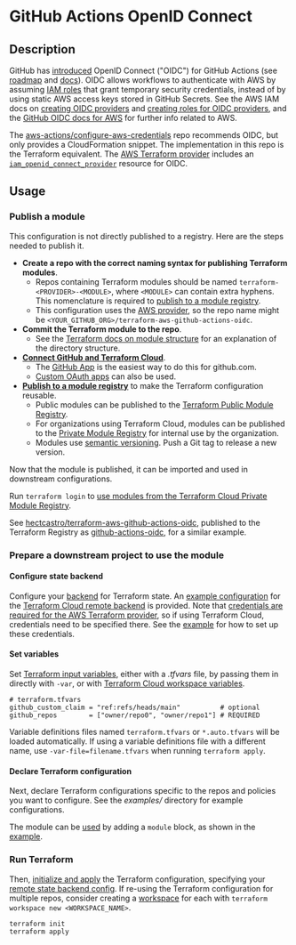 # GitHub Actions OpenID Connect

## Description

GitHub has [introduced](https://github.blog/changelog/2021-10-27-github-actions-secure-cloud-deployments-with-openid-connect/) OpenID Connect ("OIDC") for GitHub Actions (see [roadmap](https://github.com/github/roadmap/issues/249) and [docs](https://docs.github.com/en/actions/deployment/security-hardening-your-deployments)). OIDC allows workflows to authenticate with AWS by assuming [IAM roles](https://docs.aws.amazon.com/IAM/latest/UserGuide/id_roles_terms-and-concepts.html) that grant temporary security credentials, instead of by using static AWS access keys stored in GitHub Secrets. See the AWS IAM docs on [creating OIDC providers](https://docs.aws.amazon.com/IAM/latest/UserGuide/id_roles_providers_create_oidc.html) and [creating roles for OIDC providers](https://docs.aws.amazon.com/IAM/latest/UserGuide/id_roles_create_for-idp.html), and the [GitHub OIDC docs for AWS](https://docs.github.com/en/actions/deployment/security-hardening-your-deployments/configuring-openid-connect-in-amazon-web-services) for further info related to AWS.

The [aws-actions/configure-aws-credentials](https://github.com/aws-actions/configure-aws-credentials) repo recommends OIDC, but only provides a CloudFormation snippet. The implementation in this repo is the Terraform equivalent. The [AWS Terraform provider](https://registry.terraform.io/providers/hashicorp/aws/latest) includes an [`iam_openid_connect_provider`](https://registry.terraform.io/providers/hashicorp/aws/latest/docs/resources/iam_openid_connect_provider) resource for OIDC.

## Usage

### Publish a module

This configuration is not directly published to a registry. Here are the steps needed to publish it.

- **Create a repo with the correct naming syntax for publishing Terraform modules**.
  - Repos containing Terraform modules should be named `terraform-<PROVIDER>-<MODULE>`, where `<MODULE>` can contain extra hyphens. This nomenclature is required to [publish to a module registry](https://www.terraform.io/docs/registry/modules/publish.html).
  - This configuration uses the [AWS provider](https://registry.terraform.io/providers/hashicorp/aws/latest), so the repo name might be `<YOUR_GITHUB_ORG>/terraform-aws-github-actions-oidc`.
- **Commit the Terraform module to the repo**.
  - See the [Terraform docs on module structure](https://www.terraform.io/docs/language/modules/develop/structure.html) for an explanation of the directory structure.
- **[Connect GitHub and Terraform Cloud](https://www.terraform.io/docs/cloud/vcs/index.html)**.
  - The [GitHub App](https://www.terraform.io/docs/cloud/vcs/github-app.html) is the easiest way to do this for github.com.
  - [Custom OAuth apps](https://www.terraform.io/docs/cloud/vcs/github.html) can also be used.
- **[Publish to a module registry](https://www.terraform.io/docs/registry/modules/publish.html)** to make the Terraform configuration reusable.
  - Public modules can be published to the [Terraform Public Module Registry](https://www.terraform.io/docs/cloud/registry/publish.html).
  - For organizations using Terraform Cloud, modules can be published to the [Private Module Registry](https://www.terraform.io/docs/cloud/registry/index.html) for internal use by the organization.
  - Modules use [semantic versioning](https://semver.org/). Push a Git tag to release a new version.

Now that the module is published, it can be imported and used in downstream configurations.

Run `terraform login` to [use modules from the Terraform Cloud Private Module Registry](https://www.terraform.io/docs/cloud/registry/using.html).

See [hectcastro/terraform-aws-github-actions-oidc](https://github.com/hectcastro/terraform-aws-github-actions-oidc), published to the Terraform Registry as [github-actions-oidc](https://registry.terraform.io/modules/hectcastro/github-actions-oidc/aws/latest), for a similar example.

### Prepare a downstream project to use the module

#### Configure state backend

Configure your [backend](https://www.terraform.io/docs/language/settings/backends/index.html) for Terraform state. An [example configuration](examples/s3/terraform.tf) for the [Terraform Cloud remote backend](https://www.terraform.io/docs/language/settings/backends/remote.html) is provided. Note that [credentials are required for the AWS Terraform provider](https://registry.terraform.io/providers/hashicorp/aws/latest/docs#authentication), so if using Terraform Cloud, credentials need to be specified there. See the [example](examples/iam/README.md) for how to set up these credentials.

#### Set variables

Set [Terraform input variables](https://www.terraform.io/docs/language/values/variables.html), either with a _.tfvars_ file, by passing them in directly with `-var`, or with [Terraform Cloud workspace variables](https://www.terraform.io/docs/cloud/workspaces/variables.html).

```hcl
# terraform.tfvars
github_custom_claim = "ref:refs/heads/main"          # optional
github_repos        = ["owner/repo0", "owner/repo1"] # REQUIRED
```

Variable definitions files named `terraform.tfvars` or `*.auto.tfvars` will be loaded automatically. If using a variable definitions file with a different name, use `-var-file=filename.tfvars` when running `terraform apply`.

#### Declare Terraform configuration

Next, declare Terraform configurations specific to the repos and policies you want to configure. See the _examples/_ directory for example configurations.

The module can be [used](https://www.terraform.io/docs/cloud/registry/using.html) by adding a `module` block, as shown in the [example](examples/s3/main.tf).

### Run Terraform

Then, [initialize and apply](https://www.terraform.io/guides/core-workflow.html) the Terraform configuration, specifying your [remote state backend config](https://www.terraform.io/docs/language/settings/backends/remote.html). If re-using the Terraform configuration for multiple repos, consider creating a [workspace](https://www.terraform.io/docs/language/state/workspaces.html) for each with `terraform workspace new <WORKSPACE_NAME>`.

```sh
terraform init
terraform apply
```
